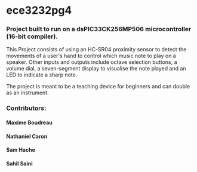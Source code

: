 # ece3232pg4
### Project built to run on a dsPIC33CK256MP506 microcontroller (16-bit compiler).

This Project consists of using an HC-SR04 proximity sensor to detect the movements of a user's hand to control which music note to play on a speaker. 
Other inputs and outputs include octave selection buttons, a volume dial, a seven-segment display to visualise the note played and an LED to indicate a sharp note.

The project is meant to be a teaching device for beginners and can double as an instrument.

### Contributors:
#### Maxime Boudreau
#### Nathaniel Caron
#### Sam Hache
#### Sahil Saini

